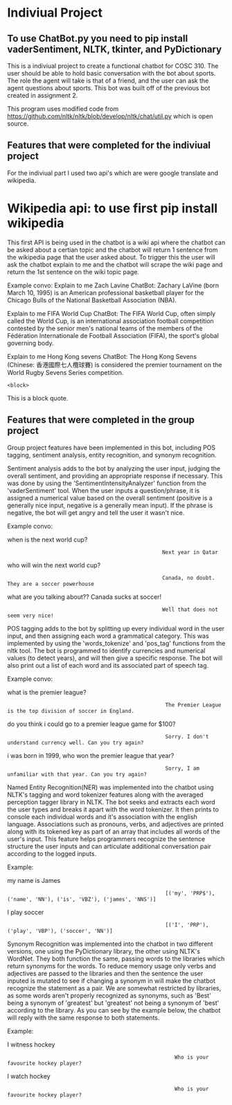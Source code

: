 # Indiviual Project

## To use ChatBot.py you need to pip install vaderSentiment, NLTK, tkinter, and PyDictionary

This is a  indiviual project to create a functional chatbot for COSC 310. The user should be able to hold basic conversation with the bot about sports. The role the agent will take is that of a friend, and the user can ask the agent questions about sports. This bot was built off of the previous bot created in assignment 2.

This program uses modified code from https://github.com/nltk/nltk/blob/develop/nltk/chat/util.py which is open source.

## Features that were completed for the indiviual project
For the indiviual part I used two api's which are were google translate and wikipedia.

# Wikipedia api: to use first pip install wikipedia
This first API is being used in the chatbot is a wiki api where the chatbot can be asked about a certian topic and the chatbot will return 1 sentence from the wikipedia page that the user asked about. To trigger this the user will ask the chatbot explain to me <topic> and the chatbot will scrape the wiki page and return the 1st sentence on the wiki topic page.
  
Example convo:
Explain to me Zach Lavine
                                 ChatBot: Zachary LaVine (born March 10, 1995) is an American professional 
                                          basketball player for the Chicago Bulls of the National Basketball 
                                          Association (NBA).
                                          
Explain to me FIFA World Cup
                                 ChatBot: The FIFA World Cup, often simply called the World Cup, is an international 
                                          association football competition contested by the senior men's national teams 
                                          of the members of the Fédération Internationale de Football Association (FIFA), 
                                          the sport's global governing body.
                                          
Explain to me Hong Kong sevens
                                 ChatBot: The Hong Kong Sevens (Chinese: 香港國際七人欖球賽) is considered the premier tournament 
                                          on the World Rugby Sevens Series competition.

    
    
    <block>
This is a block quote.
</block>
                                                      
                                                      
## Features that were completed in the group project

Group project features have been implemented in this bot, including POS tagging, sentiment analysis, entity recognition, and synonym recognition.

Sentiment analysis adds to the bot by analyzing the user input, judging the overall sentiment, and providing an appropriate response if necessary. This was done by using the 'SentimentIntensityAnalyzer' function from the 'vaderSentiment' tool. When the user inputs a question/phrase, it is assigned a numerical value based on the overall sentiment (positive is a generally nice input, negative is a generally mean input). If the phrase is negative, the bot will get angry and tell the user it wasn't nice.

Example convo:

when is the next world cup?

                                                      Next year in Qatar
                                                      
who will win the next world cup?

                                                      Canada, no doubt. They are a soccer powerhouse
                                                      
what are you talking about?? Canada sucks at soccer!

                                                      Well that does not seem very nice!
                

POS tagging adds to the bot by splitting up every individual word in the user input, and then assigning each word a grammatical category. This was implemented by using the 'words_tokenize' and 'pos_tag' functions from the nltk tool. The bot is programmed to identify currencies and numerical values (to detect years), and will then give a specific response. The bot will also print out a list of each word and its associated part of speech tag.

Example convo:

what is the premier league?

                                                       The Premier League is the top division of soccer in England.
                                                       
do you think i could go to a premier league game for $100?

                                                       Sorry. I don't understand currency well. Can you try again?
                                             
i was born in 1999, who won the premier league that year?

                                                       Sorry, I am unfamiliar with that year. Can you try again?

Named Entity Recognition(NER) was implemented into the chatbot using NLTK's tagging and word tokenizer features along with the averaged perception tagger library in NLTK. The bot seeks and extracts each word the user types and breaks it apart with the word tokenizer. It then prints to console each individual words and it's association with the english language.  Associations such as pronouns, verbs, and adjectives are printed along with its tokened key as part of an array that includes all words of the user's input.  This feature helps programmers recognize the sentence structure the user inputs and can articulate additional conversation pair according to the logged inputs.

Example:

my name is James

                                                       [('my', 'PRP$'), ('name', 'NN'), ('is', 'VBZ'), ('james', 'NNS')]
                                                       
I play soccer

                                                       [('I', 'PRP'), ('play', 'VBP'), ('soccer', 'NN')]
                                                       
                                                       
Synonym Recognition was implemented into the chatbot in two different versions, one using the PyDictionary library, the other using NLTK's WordNet. They both function the same, passing words to the libraries which return synonyms for the words. To reduce memory usage only verbs and adjectives are passed to the libraries and then the sentence the user inputed is mutated to see if changing a synonym in will make the chatbot recognize the statement as a pair. We are somewhat restricted by libraries, as some words aren't properly recognized as synonyms, such as 'Best' being a synonym of 'greatest' but 'greatest' not being a synonym of 'best' according to the library. As you can see by the example below, the chatbot will reply with the same response to both statements.

Example:

I witness hockey

                                                          Who is your favourite hockey player?
                                            
I watch hockey                            

                                                          Who is your favourite hockey player?

